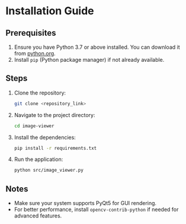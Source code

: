 # Installation Guide

## Prerequisites
1. Ensure you have Python 3.7 or above installed. You can download it from [python.org](https://www.python.org/).
2. Install `pip` (Python package manager) if not already available.

## Steps
1. Clone the repository:
   ```bash
   git clone <repository_link>
   ```
2. Navigate to the project directory:
   ```bash
   cd image-viewer
   ```
3. Install the dependencies:
   ```bash
   pip install -r requirements.txt
   ```
4. Run the application:
   ```bash
   python src/image_viewer.py
   ```

## Notes
- Make sure your system supports PyQt5 for GUI rendering.
- For better performance, install `opencv-contrib-python` if needed for advanced features.
